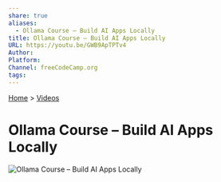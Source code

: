 ```yaml
---
share: true
aliases:
  - Ollama Course – Build AI Apps Locally
title: Ollama Course – Build AI Apps Locally
URL: https://youtu.be/GWB9ApTPTv4
Author: 
Platform: 
Channel: freeCodeCamp.org
tags: 
---
```

  
[Home](../index.md) > [Videos](./index.md)  
# Ollama Course – Build AI Apps Locally  
![Ollama Course – Build AI Apps Locally](https://youtu.be/GWB9ApTPTv4)  
